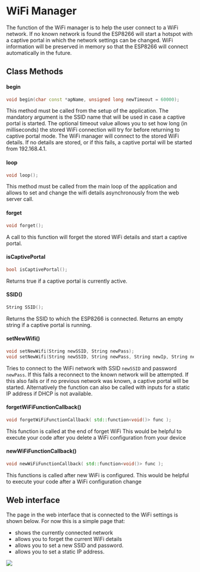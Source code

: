 # WiFi Manager
The function of the WiFi manager is to help the user connect to a WiFi network. If no known network is found the ESP8266 will start a hotspot with a captive portal in which the network settings can be changed. WiFi information will be preserved in memory so that the ESP8266 will connect automatically in the future.

## Class Methods

#### begin

```c++
void begin(char const *apName, unsigned long newTimeout = 60000);
```
This method must be called from the setup of the application. The mandatory argument is the SSID name that will be used in case a captive portal is started. The optional timeout value allows you to set how long (in milliseconds) the stored WiFi connection will try for before returning to captive portal mode. The WiFi manager will connect to the stored WiFi details. If no details are stored, or if this fails, a captive portal will be started from 192.168.4.1.

#### loop

```c++
void loop();
```
This method must be called from the main loop of the application and allows to set and change the wifi details asynchronously from the web server call.

#### forget

```c++
void forget();
```
A call to this function will forget the stored WiFi details and start a captive portal.

#### isCaptivePortal

```c++
bool isCaptivePortal();
```
Returns true if a captive portal is currently active.
#### SSID()

```c++
String SSID();
```
Returns the SSID to which the ESP8266 is connected. Returns an empty string if a captive portal is running.

#### setNewWifi()

```c++
void setNewWifi(String newSSID, String newPass);
void setNewWifi(String newSSID, String newPass, String newIp, String newSub, String newGw, String newDns);
```
Tries to connect to the WiFi network with SSID `newSSID` and password `newPass`. If this fails a reconnect to the known network will be attempted. If this also fails or if no previous network was known, a captive portal will be started. Alternatively the function can also be called with inputs for a static IP address if DHCP is not available.

#### forgetWiFiFunctionCallback()

```c++
void forgetWiFiFunctionCallback( std::function<void()> func );
```
This function is called at the end of forget WiFi This would be helpful to execute your code after you delete a WiFi configuration from your device

#### newWiFiFunctionCallback()

```c++
void newWiFiFunctionCallback( std::function<void()> func );
```
This functions is called after new WiFi is configured. This would be helpful to execute your code after a WiFi configuration change

## Web interface

The page in the web interface that is connected to the WiFi settings is shown below. For now this is a simple page that:
* shows the currently connected network
* allows you to forget the current WiFi details
* allows you to set a new SSID and password.
* allows you to set a static IP address.

![](https://raw.githubusercontent.com/maakbaas/esp8266-iot-framework/master/docs/img/screenshot-wifi.png)

